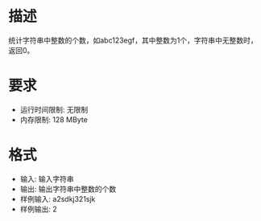 # 描述
统计字符串中整数的个数，如abc123egf，其中整数为1个，字符串中无整数时，返回0。


# 要求 
* 运行时间限制:	无限制
* 内存限制:	128 MByte

# 格式
* 输入:	输入字符串
* 输出:	输出字符串中整数的个数
* 样例输入:	a2sdkj321sjk
* 样例输出:	2